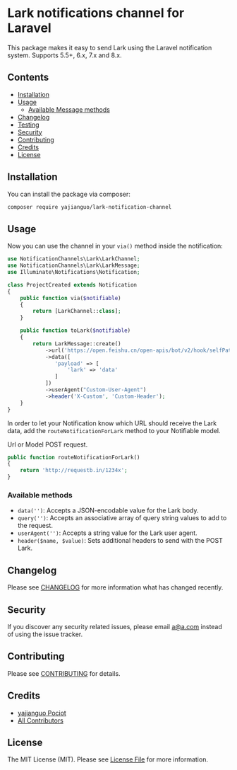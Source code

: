 # Lark notifications channel for Laravel

This package makes it easy to send Lark using the Laravel notification system. Supports 5.5+, 6.x, 7.x and 8.x.

## Contents

- [Installation](#installation)
- [Usage](#usage)
	- [Available Message methods](#available-message-methods)
- [Changelog](#changelog)
- [Testing](#testing)
- [Security](#security)
- [Contributing](#contributing)
- [Credits](#credits)
- [License](#license)


## Installation

You can install the package via composer:

``` bash
composer require yajianguo/lark-notification-channel
```

## Usage

Now you can use the channel in your `via()` method inside the notification:

``` php
use NotificationChannels\Lark\LarkChannel;
use NotificationChannels\Lark\LarkMessage;
use Illuminate\Notifications\Notification;

class ProjectCreated extends Notification
{
    public function via($notifiable)
    {
        return [LarkChannel::class];
    }

    public function toLark($notifiable)
    {
        return LarkMessage::create()
            ->url('https://open.feishu.cn/open-apis/bot/v2/hook/selfPath')
            ->data([
               'payload' => [
                   'lark' => 'data'
               ]
            ])
            ->userAgent("Custom-User-Agent")
            ->header('X-Custom', 'Custom-Header');
    }
}
```

In order to let your Notification know which URL should receive the Lark data, add the `routeNotificationForLark` method to your Notifiable model.

Url or Model POST request.

```php
public function routeNotificationForLark()
{
    return 'http://requestb.in/1234x';
}
```

### Available methods

- `data('')`: Accepts a JSON-encodable value for the Lark body.
- `query('')`: Accepts an associative array of query string values to add to the request.
- `userAgent('')`: Accepts a string value for the Lark user agent.
- `header($name, $value)`: Sets additional headers to send with the POST Lark.


## Changelog

Please see [CHANGELOG](CHANGELOG.md) for more information what has changed recently.

## Security

If you discover any security related issues, please email a@a.com instead of using the issue tracker.

## Contributing

Please see [CONTRIBUTING](CONTRIBUTING.md) for details.

## Credits

- [yajianguo Pociot](https://github.com/yajianguo)
- [All Contributors](../../contributors)

## License

The MIT License (MIT). Please see [License File](LICENSE.md) for more information.
